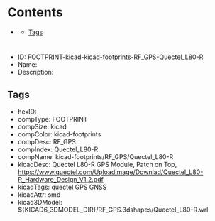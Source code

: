 



Contents
========

* [](#)
	* [Tags](#tags)

# 

- ID: FOOTPRINT-kicad-kicad-footprints-RF_GPS-Quectel_L80-R
- Name: 
- Description: 

## Tags

- hexID: 
- oompType: FOOTPRINT
- oompSize: kicad
- oompColor: kicad-footprints
- oompDesc: RF_GPS
- oompIndex: Quectel_L80-R
- oompName: kicad-footprints/RF_GPS/Quectel_L80-R
- kicadDesc: Quectel L80-R GPS Module, Patch on Top, https://www.quectel.com/UploadImage/Downlad/Quectel_L80-R_Hardware_Design_V1.2.pdf
- kicadTags: quectel GPS GNSS
- kicadAttr: smd
- kicad3DModel: ${KICAD6_3DMODEL_DIR}/RF_GPS.3dshapes/Quectel_L80-R.wrl
